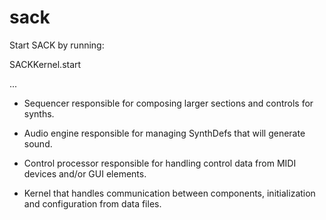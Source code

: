 # sack

Start SACK by running:

SACKKernel.start

...

* Sequencer responsible for composing larger sections and controls for synths.

* Audio engine responsible for managing SynthDefs that will generate sound.

* Control processor responsible for handling control data from MIDI devices and/or GUI elements. 

* Kernel that handles communication between components, initialization and configuration from data files.
